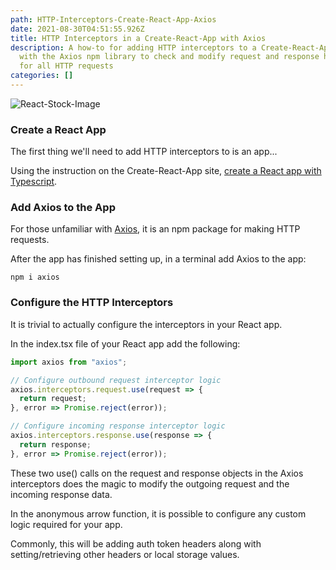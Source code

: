 ```yaml
---
path: HTTP-Interceptors-Create-React-App-Axios
date: 2021-08-30T04:51:55.926Z
title: HTTP Interceptors in a Create-React-App with Axios
description: A how-to for adding HTTP interceptors to a Create-React-App app
  with the Axios npm library to check and modify request and response headers
  for all HTTP requests
categories: []
---
```

![React-Stock-Image](../assets/react-face-code.jpg "React Code")

### Create a React App

The first thing we'll need to add HTTP interceptors to is an app...

Using the instruction on the Create-React-App site, [create a React app with Typescript](https://create-react-app.dev/docs/getting-started#creating-a-typescript-app).

### Add Axios to the App

For those unfamiliar with [Axios](https://github.com/axios/axios), it is an npm package for making HTTP requests.

After the app has finished setting up, in a terminal add Axios to the app:

`npm i axios`

### Configure the HTTP Interceptors

It is trivial to actually configure the interceptors in your React app.

In the index.tsx file of your React app add the following:

```typescript
import axios from "axios";

// Configure outbound request interceptor logic
axios.interceptors.request.use(request => {
  return request;
}, error => Promise.reject(error));

// Configure incoming response interceptor logic
axios.interceptors.response.use(response => {
  return response;
}, error => Promise.reject(error));
```

These two use() calls on the request and response objects in the Axios interceptors does the magic to modify the outgoing request and the incoming response data. 

In the anonymous arrow function, it is possible to configure any custom logic required for your app.

Commonly, this will be adding auth token headers along with setting/retrieving other headers or local storage values.